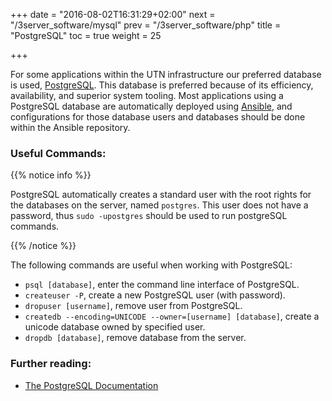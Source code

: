 +++
date = "2016-08-02T16:31:29+02:00"
next = "/3server_software/mysql"
prev = "/3server_software/php"
title = "PostgreSQL"
toc = true
weight = 25

+++

For some applications within the UTN infrastructure our preferred database is
used, [PostgreSQL](https://www.postgresql.org). This database is preferred
because of its efficiency, availability, and superior system tooling. Most
applications using a PostgreSQL database are automatically deployed using
[Ansible](/4development_tools/ansible), and configurations for those database
users and databases should be done within the Ansible repository.

### Useful Commands:
{{% notice info %}}

PostgreSQL automatically creates a standard user with the root rights for the
databases on the server, named `postgres`. This user does not have a password,
thus `sudo -upostgres` should be used to run postgreSQL commands.

{{% /notice %}}

The following commands are useful when working with PostgreSQL:

- `psql [database]`, enter the command line interface of PostgreSQL.
- `createuser -P`, create a new PostgreSQL user (with password).
- `dropuser [username]`, remove user from PostgreSQL.
- `createdb --encoding=UNICODE --owner=[username] [database]`, create a unicode
database owned by specified user.
- `dropdb [database]`, remove database from the server.

### Further reading:
- [The PostgreSQL Documentation](https://www.postgresql.org/docs/9.5/static/index.html)
